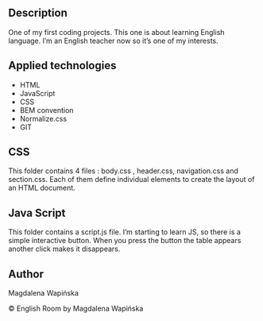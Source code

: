 ## Description
One of my first coding projects. This one is about learning English language. I’m an English teacher now so it’s one of my interests. 

## Applied technologies
- HTML
- JavaScript
- CSS
- BEM convention
- Normalize.css
- GIT

## CSS
  This folder contains 4 files : body.css , header.css, navigation.css and section.css. 
  Each of them define individual elements to create the layout of an HTML document.

## Java Script
This folder contains a script.js file. I’m starting to learn JS, so there is a simple interactive button.
When you press the button the table appears another click makes it disappears. 

## Author
Magdalena Wapińska

© English Room by Magdalena Wapińska 
